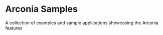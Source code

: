 # Arconia Samples

A collection of examples and sample applications showcasing the Arconia features
